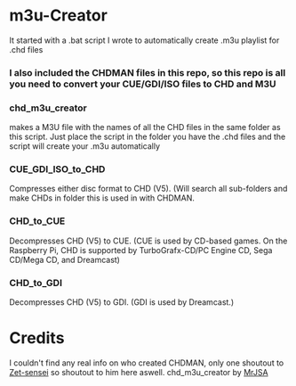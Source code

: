 # m3u-Creator
It started with a .bat script I wrote to automatically create .m3u playlist for .chd files

### I also included the CHDMAN files in this repo, so this repo is all you need to convert your CUE/GDI/ISO files to CHD and M3U

### chd_m3u_creator
makes a M3U file with the names of all the CHD files in the same folder as this script.
Just place the script in the folder you have the .chd files and the script will create your .m3u automatically

### CUE_GDI_ISO_to_CHD
Compresses either disc format to CHD (V5). (Will search all sub-folders and make CHDs in folder this is used in with CHDMAN.

### CHD_to_CUE
Decompresses CHD (V5) to CUE. (CUE is used by CD-based games. On the Raspberry Pi, CHD is supported by TurboGrafx-CD/PC Engine CD, Sega CD/Mega CD, and Dreamcast)

### CHD_to_GDI
Decompresses CHD (V5) to GDI. (GDI is used by Dreamcast.)

# Credits

I couldn't find any real info on who created CHDMAN, only one shoutout to [Zet-sensei](https://github.com/Zet-sensei) so shoutout to him here aswell.
chd_m3u_creator by [MrJSA](https://github.com/MrJSA)
